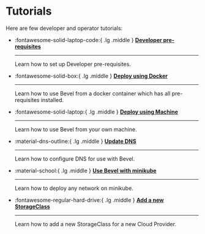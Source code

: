 # Tutorials

Here are few developer and operator tutorials:

<div class="grid cards" markdown>

-   :fontawesome-solid-laptop-code:{ .lg .middle } __[Developer pre-requisites](dev-prereq.md)__ 

    ---

    Learn how to set up Developer pre-requisites.

-   :fontawesome-solid-box:{ .lg .middle } __[Deploy using Docker](docker-deploy.md)__ 

    ---

    Learn how to use Bevel from a docker container which has all pre-requisites installed.

-   :fontawesome-solid-laptop:{ .lg .middle } __[Deploy using Machine](machine-deploy.md)__ 

    ---

    Learn how to use Bevel from your own machine.

-   :material-dns-outline:{ .lg .middle } __[Update DNS](dns-settings.md)__ 

    ---

    Learn how to configure DNS for use with Bevel.

-   :material-school:{ .lg .middle } __[Use Bevel with minikube](bevel-minikube-setup.md)__ 

    ---

    Learn how to deploy any network on minikube.

-   :fontawesome-regular-hard-drive:{ .lg .middle } __[Add a new StorageClass](adding-new-storageclass.md)__ 

    ---

    Learn how to add a new StorageClass for a new Cloud Provider.



</div>
